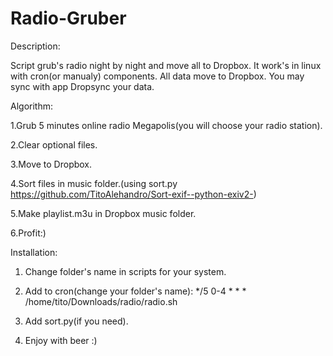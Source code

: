 Radio-Gruber
============


Description:

Script grub's radio night by night and move all to Dropbox.
It work's in linux with cron(or manualy) components.
All data move to Dropbox.
You may sync with app Dropsync your data.






Algorithm:

1.Grub 5 minutes online radio Megapolis(you will choose your radio station).

2.Clear optional files.

3.Move to Dropbox.

4.Sort files in music folder.(using sort.py https://github.com/TitoAlehandro/Sort-exif--python-exiv2-)

5.Make playlist.m3u in Dropbox music folder.

6.Profit:)






Installation:

1. Change folder's name  in scripts for your system.

2. Add to cron(change your folder's name):
  */5 0-4 * * * /home/tito/Downloads/radio/radio.sh

3. Add sort.py(if you need).

4. Enjoy with beer :)

